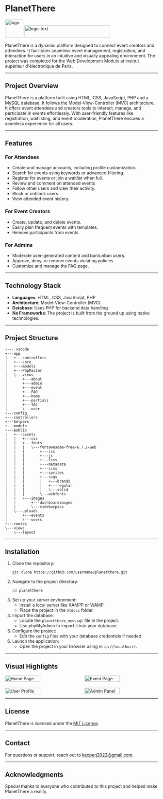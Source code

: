 # PlanetThere

<img src="https://github.com/user-attachments/assets/306b5a9b-ce0a-4376-896d-5206ca67150e" alt="logo" width="60" height="60"/>
<img src="https://github.com/user-attachments/assets/81ffcfda-01ef-4bb4-b3d6-c9263aa3bac5" alt="logo-text" width="282" height="40"/>




PlanetThere is a dynamic platform designed to connect event creators and attendees. It facilitates seamless event management, registration, and interaction for users in an intuitive and visually appealing environment. The project was completed for the Web Development Module at Institut supérieur d'électronique de Paris.

---

## Project Overview
PlanetThere is a platform built using HTML, CSS, JavaScript, PHP and a MySQL database. It follows the Model-View-Controller (MVC) architecture. It offers event attendees and creators tools to interact, manage, and participate in events effortlessly. With user-friendly features like registration, waitlisting, and event moderation, PlanetThere ensures a seamless experience for all users.

---

## Features

### For Attendees
- Create and manage accounts, including profile customization.
- Search for events using keywords or advanced filtering.
- Register for events or join a waitlist when full.
- Review and comment on attended events
- Follow other users and view their activity.
- Block or unblock users.
- View attended event history.

### For Event Creators
- Create, update, and delete events.
- Easily plan frequent events with templates.
- Remove participants from events.

### For Admins
- Moderate user-generated content and ban/unban users.
- Approve, deny, or remove events violating policies.
- Customize and manage the FAQ page.

---

## Technology Stack
- **Languages**: HTML, CSS, JavaScript, PHP
- **Architecture**: Model-View-Controller (MVC)
- **Database**: Uses PHP for backend data handling
- **No Frameworks**: The project is built from the ground up using native technologies.

---

## Project Structure

```plaintext
+---.vscode
+---app
|   +---controllers
|   +---core
|   +---models
|   +---PhpMailer
|   \---views
|       +---about
|       +---admin
|       +---event
|       +---FAQ
|       +---home
|       +---partials
|       +---TAC
|       \---user
+---config
+---controllers
+---helpers
+---models
+---public
|   +---assets
|   |   +---css
|   |   +---fonts
|   |   |   \---fontawesome-free-6.7.2-web
|   |   |       +---css
|   |   |       +---js
|   |   |       +---less
|   |   |       +---metadata
|   |   |       +---scss
|   |   |       +---sprites
|   |   |       +---svgs
|   |   |       |   +---brands
|   |   |       |   +---regular
|   |   |       |   \---solid
|   |   |       \---webfonts
|   |   \---images
|   |       +---dashboardimages
|   |       \---sidebarpics
|   \---uploads
|       +---events
|       \---users
+---routes
\---views
    \---layout
```


---

## Installation

1. Clone the repository:
   ```bash
   git clone https://github.com/username/planetthere.git
   ```
2. Navigate to the project directory:
   ```bash
   cd planetthere
   ```
3. Set up your server environment:
   - Install a local server like XAMPP or WAMP.
   - Place the project in the `htdocs` folder.
4. Import the database:
   - Locate the `planetthere_new.sql` file in the project.
   - Use phpMyAdmin to import it into your database.
5. Configure the project:
   - Edit the `config` files with your database credentials if needed.
6. Launch the application:
   - Open the project in your browser using `http://localhost/`.

---


## Visual Highlights

<div style="display: flex; justify-content: space-between; gap: 20px;">
  <img src="https://github.com/user-attachments/assets/65be6ac3-f0eb-4f52-a89f-00d266b9ee76" alt="Home Page" width="48%" />
  <img src="https://github.com/user-attachments/assets/877569ae-6cfe-4557-b6c9-ffbb625be9e5" alt="Event Page" width="48%" />
</div>

<div style="display: flex; justify-content: space-between; gap: 20px; margin-top: 20px;">
  <img src="https://github.com/user-attachments/assets/314b6623-01ae-4448-b695-074c44cc4ffd" alt="User Profile" width="48%" />
  <img src="https://github.com/user-attachments/assets/a5d7b19f-f973-40c6-8254-5151959141ca" alt="Admin Panel" width="48%" />
</div>



---

## License

PlanetThere is licensed under the [MIT License](LICENSE).

---

## Contact
For questions or support, reach out to [kacperj2022@gmail.com](mailto:kacperj2022@gmail.com).

---

## Acknowledgments

Special thanks to everyone who contributed to this project and helped make PlanetThere a reality.

